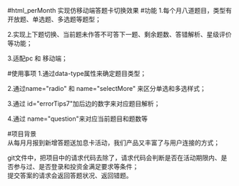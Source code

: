 #html_perMonth
实现仿移动端答题卡切换效果
#功能
1.每个月八道题目，类型有开放题、单选题、多选题等题型；  

2.实现上下题切换、当前题未作答不可答下一题、剩余题数、答错解析、星级评价等功能；  

3.适配pc 和 移动端；    

#使用事项
1.通过data-type属性来确定题目类型；  

2.通过name="radio" 和 name="selectMore" 来区分单选和多选样式；  

3.通过 id="errorTips7"加后边的数字来对应题目解析；  

4.通过 name="question"来对应当前题目和题数等  
  
#项目背景   
从每月月报到新增答题送加息卡活动，我们产品又丰富了与用户连接的方式；    
  
  
git文件中，把项目中的请求代码去除了，请求代码会判断是否在活动期限内、是否参与过、是否登录和投资金满足要求等条件；  
提交答案的请求会返回答题状况、返回错题。

